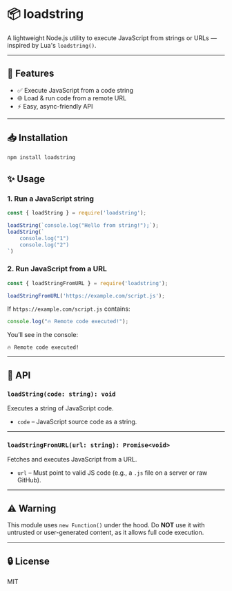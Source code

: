 # 📦 loadstring

A lightweight Node.js utility to execute JavaScript from strings or URLs — inspired by Lua's `loadstring()`.

---

## 🚀 Features

- ✅ Execute JavaScript from a code string
- 🌐 Load & run code from a remote URL
- ⚡ Easy, async-friendly API

---

## 📥 Installation

```bash
npm install loadstring
```


## ✨ Usage

### 1. Run a JavaScript string

```js
const { loadString } = require('loadstring');

loadString(`console.log("Hello from string!");`);
loadString(`
    console.log("1")
    console.log("2")
`)
```

### 2. Run JavaScript from a URL

```js
const { loadStringFromURL } = require('loadstring');

loadStringFromURL('https://example.com/script.js');
```

If `https://example.com/script.js` contains:

```js
console.log("🔥 Remote code executed!");
```

You’ll see in the console:

```
🔥 Remote code executed!
```

---

## 📘 API

### `loadString(code: string): void`

Executes a string of JavaScript code.

- `code` – JavaScript source code as a string.

---

### `loadStringFromURL(url: string): Promise<void>`

Fetches and executes JavaScript from a URL.

- `url` – Must point to valid JS code (e.g., a `.js` file on a server or raw GitHub).

---

## ⚠️ Warning

This module uses `new Function()` under the hood.
Do **NOT** use it with untrusted or user-generated content, as it allows full code execution.

---

## 🔒 License

MIT
